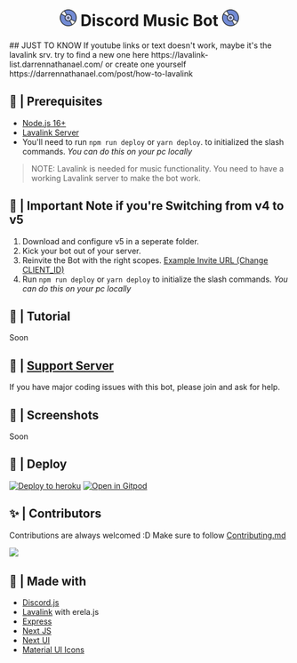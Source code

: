 <h1 align="center"><img src="./assets/logo.gif" width="30px"> Discord Music Bot <img src="./assets/logo.gif" width="30px"></h1>
## JUST TO KNOW
If youtube links or text doesn't work, maybe it's the lavalink srv. try to find a new one here https://lavalink-list.darrennathanael.com/ or create one yourself https://darrennathanael.com/post/how-to-lavalink


## 🚧 | Prerequisites

- [Node.js 16+](https://nodejs.org/en/download/)
- [Lavalink Server](https://code.darrennathanael.com/how-to-lavalink)
- You'll need to run `npm run deploy` or `yarn deploy`. to initialized the slash commands. _You can do this on your pc
  locally_

> NOTE: Lavalink is needed for music functionality. You need to have a working Lavalink server to make the bot work.

## 📝 | Important Note if you're Switching from v4 to v5

1. Download and configure v5 in a seperate folder.
2. Kick your bot out of your server.
3. Reinvite the Bot with the right
   scopes. [Example Invite URL (Change CLIENT_ID)](https://discord.com/oauth2/authorize?client_id=CLIENT_ID&permissions=277083450689&scope=bot%20applications.commands)
4. Run `npm run deploy` or `yarn deploy` to initialize the slash commands. _You can do this on your pc locally_

## 📝 | Tutorial

Soon

## 📝 | [Support Server](https://discord.gg/sbySMS7m3v)

If you have major coding issues with this bot, please join and ask for help.

## 📸 | Screenshots

Soon

## 🚀 | Deploy

[![Deploy to heroku](https://www.herokucdn.com/deploy/button.svg)](https://heroku.com/deploy?template=https://github.com/SudhanPlayz/Discord-MusicBot/tree/v5)
[![Open in Gitpod](https://camo.githubusercontent.com/76e60919474807718793857d8eb615e7a50b18b04050577e5a35c19421f260a3/68747470733a2f2f676974706f642e696f2f627574746f6e2f6f70656e2d696e2d676974706f642e737667)](https://gitpod.io/#https://github.com/SudhanPlayz/Discord-MusicBot/tree/v5)

## ✨ | Contributors

Contributions are always welcomed :D Make sure to follow [Contributing.md](/CONTRIBUTING.md)

<a href="https://github.com/SudhanPlayz/Discord-MusicBot/graphs/contributors">
  <img src="https://contributors-img.web.app/image?repo=SudhanPlayz/Discord-MusicBot" />
</a>

## 🌟 | Made with

- [Discord.js](https://discord.js.org/)
- [Lavalink](https://github.com/freyacodes/Lavalink) with erela.js
- [Express](https://expressjs.com/)
- [Next JS](https://nextjs.org/)
- [Next UI](https://nextui.org)
- [Material UI Icons](https://mui.com/material-ui/material-icons/)
